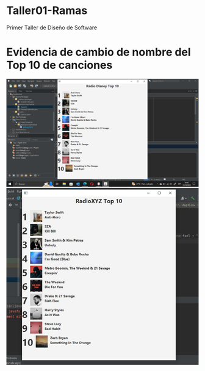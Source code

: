 # Taller01-Ramas
Primer Taller de Diseño de Software

# Evidencia de cambio de nombre del Top 10 de canciones
![image](https://github.com/cjmunozy/Taller01-Ramas/blob/main/TopMusical/assets/cambio_titulo.png)
![](image-1.png)

